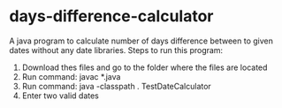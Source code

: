 # days-difference-calculator
A java program to calculate number of days difference between to given dates without any date libraries.
Steps to run this program:
1. Download thes files and go to the folder where the files are located
2. Run command: javac *.java
3. Run command: java -classpath . TestDateCalculator
4. Enter two valid dates
